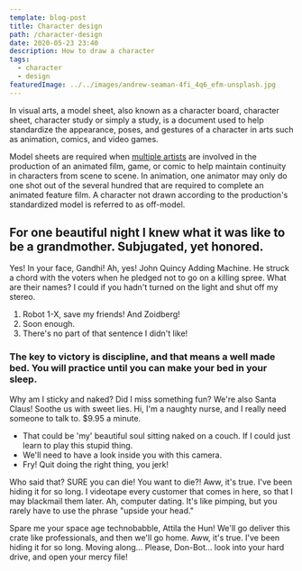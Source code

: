 ```yaml
---
template: blog-post
title: Character design
path: /character-design
date: 2020-05-23 23:40
description: How to draw a character
tags:
  - character
  - design
featuredImage: ../../images/andrew-seaman-4fi_4q6_efm-unsplash.jpg
---
```


In visual arts, a model sheet, also known as a character board, character sheet, character study or simply a study, is a document used to help standardize the appearance, poses, and gestures of a character in arts such as animation, comics, and video games.

Model sheets are required when [multiple artists](https://example.com) are involved in the production of an animated film, game, or comic to help maintain continuity in characters from scene to scene. In animation, one animator may only do one shot out of the several hundred that are required to complete an animated feature film. A character not drawn according to the production's standardized model is referred to as off-model.

## For one beautiful night I knew what it was like to be a grandmother. Subjugated, yet honored.

Yes! In your face, Gandhi! Ah, yes! John Quincy Adding Machine. He struck a chord with the voters when he pledged not to go on a killing spree. What are their names? I could if you hadn't turned on the light and shut off my stereo.

1. Robot 1-X, save my friends! And Zoidberg!
2. Soon enough.
3. There's no part of that sentence I didn't like!

### The key to victory is discipline, and that means a well made bed. You will practice until you can make your bed in your sleep.

Why am I sticky and naked? Did I miss something fun? We're also Santa Claus! Soothe us with sweet lies. Hi, I'm a naughty nurse, and I really need someone to talk to. \$9.95 a minute.

- That could be 'my' beautiful soul sitting naked on a couch. If I could just learn to play this stupid thing.
- We'll need to have a look inside you with this camera.
- Fry! Quit doing the right thing, you jerk!

Who said that? SURE you can die! You want to die?! Aww, it's true. I've been hiding it for so long. I videotape every customer that comes in here, so that I may blackmail them later. Ah, computer dating. It's like pimping, but you rarely have to use the phrase "upside your head."

Spare me your space age technobabble, Attila the Hun! We'll go deliver this crate like professionals, and then we'll go home. Aww, it's true. I've been hiding it for so long. Moving along… Please, Don-Bot… look into your hard drive, and open your mercy file!
